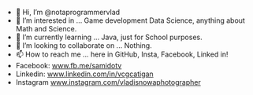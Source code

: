 - 👋 Hi, I’m @notaprogrammervlad
- 👀 I’m interested in ... Game development Data Science, anything about Math and Science.
- 🌱 I’m currently learning ... Java, just for School purposes.
- 💞️ I’m looking to collaborate on ... Nothing.
- 📫 How to reach me ... here in GitHub, Insta, Facebook, Linked in!
- Facebook: www.fb.me/samidotv
- Linkedin: www.linkedin.com/in/vcgcatigan
- Instagram www.instagram.com/vladisnowaphotographer


<!---
notaprogrammervlad/notaprogrammervlad is a ✨ special ✨ repository because its `README.md` (this file) appears on your GitHub profile.
You can click the Preview link to take a look at your changes.
--->
